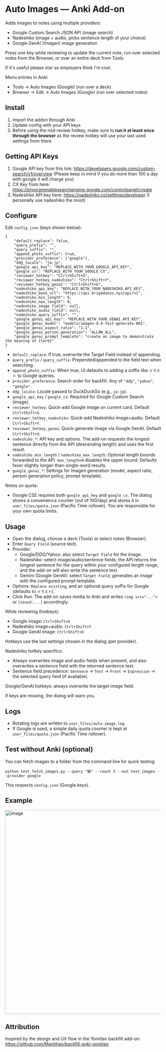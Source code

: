 # Auto Images — Anki Add-on

Adds images to notes using multiple providers:
- Google Custom Search JSON API (image search)
- Nadeshiko (image + audio, picks sentence length of your choice)
- Google GenAI (Imagen) image generation

Press one key while reviewing to update the current note, run over selected notes from the Browser, or over an entire deck from Tools.

If it's useful please star so employers think I'm cool.

Menu entries in Anki:
- Tools → Auto Images (Google) (run over a deck)
- Browser → Edit → Auto Images (Google) (run over selected notes)

## Install
1. Import the addon through Anki
2. Update config with your API keys
3. Before using the mid-review hotkey, make sure to **run it at least once through the browser** as the review hotkey will use your last used settings from there


## Getting API Keys
1. Google API key from this link: https://developers.google.com/custom-search/v1/overview (Please keep in mind if you do more than 100 a day with google it will charge you)
2. CX Key from here: https://programmablesearchengine.google.com/controlpanel/create
3. Nadeshiko API key here: https://nadeshiko.co/settings/developer (I personally use nadeshiko the most)

## Configure

Edit `config.json` (keys shown below):

```
{
	"default_replace": false,
	"query_prefix": "",
	"query_suffix": "",
	"append_photo_suffix": true,
	"provider_preference": ["google"],
	"ddg_locale": "ja-jp",
	"google_api_key": "REPLACE_WITH_YOUR_GOOGLE_API_KEY",
	"google_cx": "REPLACE_WITH_YOUR_GOOGLE_CX",
	"reviewer_hotkey": "Ctrl+Shift+G",
	"reviewer_hotkey_nadeshiko": "Ctrl+Shift+Y",
	"reviewer_hotkey_genai": "Ctrl+Shift+U",
	"nadeshiko_api_key": "REPLACE_WITH_YOUR_NADESHIKO_API_KEY",
	"nadeshiko_base_url": "https://api.brigadasos.xyz/api/v1",
	"nadeshiko_min_length": 6,
	"nadeshiko_max_length": 0,
	"nadeshiko_image_field": null,
	"nadeshiko_audio_field": null,
	"nadeshiko_query_suffix": "",
	"google_genai_api_key": "REPLACE_WITH_YOUR_GENAI_API_KEY",
	"google_genai_model": "models/imagen-4.0-fast-generate-001",
	"google_genai_aspect_ratio": "1:1",
	"google_genai_person_generation": "ALLOW_ALL",
	"google_genai_prompt_template": "create an image to demonstrate the meaning of {term}"
}
```

- `default_replace`: If true, overwrite the Target Field instead of appending.
- `query_prefix` / `query_suffix`: Prepended/appended to the field text when searching.
- `append_photo_suffix`: When true, UI defaults to adding a suffix like `イラスト` to Google queries.
- `provider_preference`: Search order for backfill. Any of `"ddg"`, `"yahoo"`, `"google"`.
- `ddg_locale`: Locale passed to DuckDuckGo (e.g., `ja-jp`).
- `google_api_key` / `google_cx`: Required for Google Custom Search (image).
- `reviewer_hotkey`: Quick-add Google image on current card. Default `Ctrl+Shift+G`.
- `reviewer_hotkey_nadeshiko`: Quick-add Nadeshiko image+audio. Default `Ctrl+Shift+Y`.
- `reviewer_hotkey_genai`: Quick-generate image via Google GenAI. Default `Ctrl+Shift+U`.
- `nadeshiko_*`: API key and options. The add-on requests the longest sentence directly from the API (descending length) and uses the first result.
- `nadeshiko_min_length` / `nadeshiko_max_length`: Optional length bounds forwarded to the API. `max_length=0` disables the upper bound. Defaults favor slightly longer-than-single-word results.
- `google_genai_*`: Settings for Imagen generation (model, aspect ratio, person generation policy, prompt template).

Notes on quota:
- Google CSE requires both `google_api_key` and `google_cx`. The dialog shows a convenience counter (out of 100/day) and stores it in `user_files/quota.json` (Pacific Time rollover). You are responsible for your own quota limits.

## Usage

- Open the dialog, choose a deck (Tools) or select notes (Browser).
- Enter `Query Field` (source text).
- Provider:
  - Google/DDG/Yahoo: also select `Target Field` for the image.
  - Nadeshiko: select image/audio/sentence fields; the API returns the longest sentence for the query within your configured length range, and the add-on will also write the sentence text.
  - Gemini (Google GenAI): select `Target Field`; generates an image with the configured prompt template.
- Options: `Replace existing`, and an optional query suffix for Google (defaults to `イラスト`).
- Click Run. The add-on saves media to Anki and writes `<img src="...">` or `[sound:...]` accordingly.

While reviewing (hotkeys):
- Google image: `Ctrl+Shift+G`
- Nadeshiko image+audio: `Ctrl+Shift+Y`
- Google GenAI image: `Ctrl+Shift+U`

Hotkeys use the last settings chosen in the dialog (per provider).

Nadeshiko hotkey specifics:
- Always overwrites image and audio fields when present, and also overwrites a sentence field with the returned sentence text.
- Sentence field precedence: `Sentence` → `Text` → `Front` → `Expression` → the selected query field (if available).
 
Google/GenAI hotkeys: always overwrite the target image field.

If keys are missing, the dialog will warn you.

## Logs

- Rotating logs are written to `user_files/auto-image.log`.
- If Google is used, a simple daily quota counter is kept at `user_files/quota.json` (Pacific Time rollover).

## Test without Anki (optional)

You can fetch images to a folder from the command line for quick testing:

```
python test_fetch_images.py --query "猫" --count 5 --out test_images --provider google
```

This respects `config.json` (Google keys).

## Example

<img width="847" height="657" alt="image" src="https://github.com/user-attachments/assets/5f3a1d7e-02e0-468b-bf6e-2887e78c4413" />


## Attribution

Inspired by the design and UX flow in the Yomitan backfill add-on: https://github.com/Manhhao/backfill-anki-yomitan
